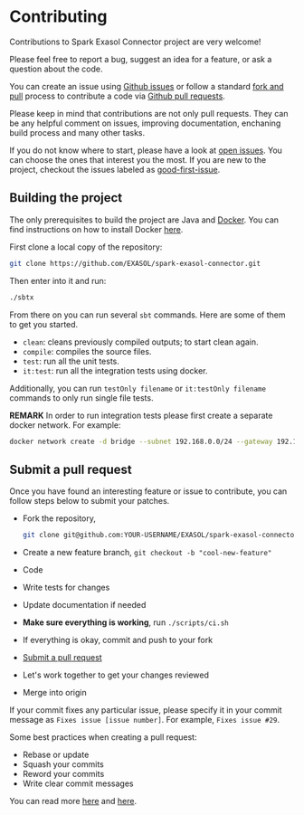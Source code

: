 # Contributing

Contributions to Spark Exasol Connector project are very welcome!

Please feel free to report a bug, suggest an idea for a feature, or ask a
question about the code.

You can create an issue using [Github issues][exa-issues] or follow a standard
[fork and pull][fork-and-pull] process to contribute a code via [Github pull
requests][exa-pulls].

Please keep in mind that contributions are not only pull requests. They can be
any helpful comment on issues, improving documentation, enchaning build process
and many other tasks.

If you do not know where to start, please have a look at [open
issues][open-issues]. You can choose the ones that interest you the most. If you
are new to the project, checkout the issues labeled as
[good-first-issue][first-issue].

## Building the project

The only prerequisites to build the project are Java and [Docker][docker]. You
can find instructions on how to install Docker [here][docker-install].

First clone a local copy of the repository:

```bash
git clone https://github.com/EXASOL/spark-exasol-connector.git
```

Then enter into it and run:

```bash
./sbtx
```

From there on you can run several `sbt` commands. Here are some of them to get
you started.

- `clean`: cleans previously compiled outputs; to start clean again.
- `compile`: compiles the source files.
- `test`: run all the unit tests.
- `it:test`: run all the integration tests using docker.

Additionally, you can run `testOnly filename` or `it:testOnly filename` commands
to only run single file tests.

**REMARK** In order to run integration tests please first create a separate
docker network. For example:

```bash
docker network create -d bridge --subnet 192.168.0.0/24 --gateway 192.168.0.1 dockernet
```

## Submit a pull request

Once you have found an interesting feature or issue to contribute, you can follow
steps below to submit your patches.

- Fork the repository,

  ```bash
  git clone git@github.com:YOUR-USERNAME/EXASOL/spark-exasol-connector.git
  ```

- Create a new feature branch, `git checkout -b "cool-new-feature"`
- Code
- Write tests for changes
- Update documentation if needed
- **Make sure everything is working**, run `./scripts/ci.sh`
- If everything is okay, commit and push to your fork
- [Submit a pull request][submit-pr]
- Let's work together to get your changes reviewed
- Merge into origin

If your commit fixes any particular issue, please specify it in your commit
message as `Fixes issue [issue number]`. For example, `Fixes issue #29`.

Some best practices when creating a pull request:

- Rebase or update
- Squash your commits
- Reword your commits
- Write clear commit messages

You can read more [here][do-pr1] and [here][do-pr2].

[exa-issues]: https://github.com/EXASOL/spark-exasol-connector/issues
[fork-and-pull]: https://help.github.com/articles/using-pull-requests/
[exa-pulls]: https://github.com/EXASOL/spark-exasol-connector/pulls
[docker]: https://www.docker.com/
[docker-install]: https://docs.docker.com/install/
[open-issues]: https://github.com/EXASOL/spark-exasol-connector/issues
[first-issue]: https://github.com/EXASOL/spark-exasol-connector/issues?q=is%3Aissue+is%3Aopen+label%3A%22good+first+issue%22
[submit-pr]: https://github.com/EXASOL/spark-exasol-connector/compare
[do-pr1]: https://www.digitalocean.com/community/tutorials/how-to-create-a-pull-request-on-github
[do-pr2]: https://www.digitalocean.com/community/tutorials/how-to-rebase-and-update-a-pull-request
